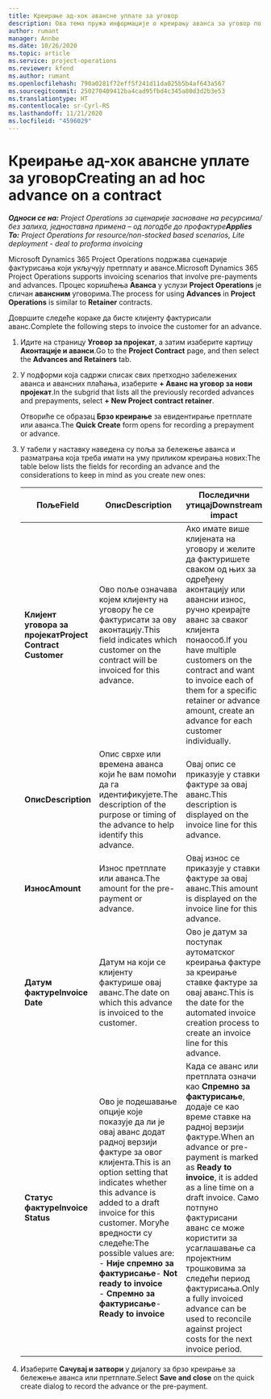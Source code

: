```yaml
---
title: Креирање ад-хок авансне уплате за уговор
description: Ова тема пружа информације о креирању аванса за уговор по потреби.
author: rumant
manager: Annbe
ms.date: 10/26/2020
ms.topic: article
ms.service: project-operations
ms.reviewer: kfend
ms.author: rumant
ms.openlocfilehash: 790a0281f72eff5f241d11da025b5b4af643a567
ms.sourcegitcommit: 250270409412ba4cad95fbd4c345a80d3d2b3e53
ms.translationtype: HT
ms.contentlocale: sr-Cyrl-RS
ms.lasthandoff: 11/21/2020
ms.locfileid: "4596029"
---
```

# <a name="creating-an-ad-hoc-advance-on-a-contract"></a><span data-ttu-id="2c9c1-103">Креирање ад-хок авансне уплате за уговор</span><span class="sxs-lookup"><span data-stu-id="2c9c1-103">Creating an ad hoc advance on a contract</span></span>

<span data-ttu-id="2c9c1-104">_**Односи се на:** Project Operations за сценарије засноване на ресурсима/без залиха, једноставна примена – од погодбе до профактуре_</span><span class="sxs-lookup"><span data-stu-id="2c9c1-104">_**Applies To:** Project Operations for resource/non-stocked based scenarios, Lite deployment - deal to proforma invoicing_</span></span>

<span data-ttu-id="2c9c1-105">Microsoft Dynamics 365 Project Operations подржава сценарије фактурисања који укључују претплату и авансе.</span><span class="sxs-lookup"><span data-stu-id="2c9c1-105">Microsoft Dynamics 365 Project Operations supports invoicing scenarios that involve pre-payments and advances.</span></span> <span data-ttu-id="2c9c1-106">Процес коришћења **Аванса** у услузи **Project Operations** је сличан **авансним** уговорима.</span><span class="sxs-lookup"><span data-stu-id="2c9c1-106">The process for using **Advances** in **Project Operations** is similar to **Retainer** contracts.</span></span> 

<span data-ttu-id="2c9c1-107">Довршите следеће кораке да бисте клијенту фактурисали аванс.</span><span class="sxs-lookup"><span data-stu-id="2c9c1-107">Complete the following steps to invoice the customer for an advance.</span></span>

1. <span data-ttu-id="2c9c1-108">Идите на страницу **Уговор за пројекат**, а затим изаберите картицу **Аконтације и аванси**.</span><span class="sxs-lookup"><span data-stu-id="2c9c1-108">Go to the **Project Contract** page, and then select the **Advances and Retainers** tab.</span></span>
2. <span data-ttu-id="2c9c1-109">У подформи која садржи списак свих претходно забележених аванса и авансних плаћања, изаберите **+ Аванс на уговор за нови пројекат**.</span><span class="sxs-lookup"><span data-stu-id="2c9c1-109">In the subgrid that lists all the previously recorded advances and prepayments, select **+ New Project contract retainer**.</span></span> 

    <span data-ttu-id="2c9c1-110">Отвориће се образац **Брзо креирање** за евидентирање претплате или аванса.</span><span class="sxs-lookup"><span data-stu-id="2c9c1-110">The **Quick Create** form opens for recording a prepayment or advance.</span></span>
    
3. <span data-ttu-id="2c9c1-111">У табели у наставку наведена су поља за бележење аванса и разматрања која треба имати на уму приликом креирања нових:</span><span class="sxs-lookup"><span data-stu-id="2c9c1-111">The table below lists the fields for recording an advance and the considerations to keep in mind as you create new ones:</span></span>

    | <span data-ttu-id="2c9c1-112">Поље</span><span class="sxs-lookup"><span data-stu-id="2c9c1-112">Field</span></span> | <span data-ttu-id="2c9c1-113">Опис</span><span class="sxs-lookup"><span data-stu-id="2c9c1-113">Description</span></span> | <span data-ttu-id="2c9c1-114">Последични утицај</span><span class="sxs-lookup"><span data-stu-id="2c9c1-114">Downstream impact</span></span> |
    | --- | --- | --- |
    | <span data-ttu-id="2c9c1-115">**Клијент уговора за пројекат**</span><span class="sxs-lookup"><span data-stu-id="2c9c1-115">**Project Contract Customer**</span></span> | <span data-ttu-id="2c9c1-116">Ово поље означава којем клијенту на уговору ће се фактурисати за ову аконтацију.</span><span class="sxs-lookup"><span data-stu-id="2c9c1-116">This field indicates which customer on the contract will be invoiced for this advance.</span></span> | <span data-ttu-id="2c9c1-117">Ако имате више клијената на уговору и желите да фактуришете сваком од њих за одређену аконтацију или авансни износ, ручно креирајте аванс за сваког клијента понаособ.</span><span class="sxs-lookup"><span data-stu-id="2c9c1-117">If you have multiple customers on the contract and want to invoice each of them for a specific retainer or advance amount, create an advance for each customer individually.</span></span> |
    | <span data-ttu-id="2c9c1-118">**Опис**</span><span class="sxs-lookup"><span data-stu-id="2c9c1-118">**Description**</span></span> | <span data-ttu-id="2c9c1-119">Опис сврхе или времена аванса који ће вам помоћи да га идентификујете.</span><span class="sxs-lookup"><span data-stu-id="2c9c1-119">The description of the purpose or timing of the advance to help identify this advance.</span></span> | <span data-ttu-id="2c9c1-120">Овај опис се приказује у ставки фактуре за овај аванс.</span><span class="sxs-lookup"><span data-stu-id="2c9c1-120">This description is displayed on the invoice line for this advance.</span></span> |
    | <span data-ttu-id="2c9c1-121">**Износ**</span><span class="sxs-lookup"><span data-stu-id="2c9c1-121">**Amount**</span></span> | <span data-ttu-id="2c9c1-122">Износ претплате или аванса.</span><span class="sxs-lookup"><span data-stu-id="2c9c1-122">The amount for the pre-payment or advance.</span></span> | <span data-ttu-id="2c9c1-123">Овај износ се приказује у ставки фактуре за овај аванс.</span><span class="sxs-lookup"><span data-stu-id="2c9c1-123">This amount is displayed on the invoice line for this advance.</span></span> |
    | <span data-ttu-id="2c9c1-124">**Датум фактуре**</span><span class="sxs-lookup"><span data-stu-id="2c9c1-124">**Invoice Date**</span></span> | <span data-ttu-id="2c9c1-125">Датум на који се клијенту фактурише овај аванс.</span><span class="sxs-lookup"><span data-stu-id="2c9c1-125">The date on which this advance is invoiced to the customer.</span></span> | <span data-ttu-id="2c9c1-126">Ово је датум за поступак аутоматског креирања фактуре за креирање ставке фактуре за овај аванс.</span><span class="sxs-lookup"><span data-stu-id="2c9c1-126">This is the date for the automated invoice creation process to create an invoice line for this advance.</span></span> |
    | <span data-ttu-id="2c9c1-127">**Статус фактуре**</span><span class="sxs-lookup"><span data-stu-id="2c9c1-127">**Invoice Status**</span></span> | <span data-ttu-id="2c9c1-128">Ово је подешавање опције које показује да ли је овај аванс додат радној верзији фактуре за овог клијента.</span><span class="sxs-lookup"><span data-stu-id="2c9c1-128">This is an option setting that indicates whether this advance is added to a draft invoice for this customer.</span></span> <span data-ttu-id="2c9c1-129">Могуће вредности су следеће:</span><span class="sxs-lookup"><span data-stu-id="2c9c1-129">The possible values are:</span></span></br><span data-ttu-id="2c9c1-130">- **Није спремно за фактурисање**</span><span class="sxs-lookup"><span data-stu-id="2c9c1-130">- **Not ready to invoice**</span></span></br><span data-ttu-id="2c9c1-131">- **Спремно за фактурисање**</span><span class="sxs-lookup"><span data-stu-id="2c9c1-131">- **Ready to invoice**</span></span> | <span data-ttu-id="2c9c1-132">Када се аванс или претплата означи као **Спремно за фактурисање**, додаје се као време ставке на радној верзији фактуре.</span><span class="sxs-lookup"><span data-stu-id="2c9c1-132">When an advance or pre-payment is marked as **Ready to invoice**, it is added as a line time on a draft invoice.</span></span> <span data-ttu-id="2c9c1-133">Само потпуно фактурисани аванс се може користити за усаглашавање са пројектним трошковима за следећи период фактурисања.</span><span class="sxs-lookup"><span data-stu-id="2c9c1-133">Only a fully invoiced advance can be used to reconcile against project costs for the next invoice period.</span></span> |

4. <span data-ttu-id="2c9c1-134">Изаберите **Сачувај и затвори** у дијалогу за брзо креирање за бележење аванса или претплате.</span><span class="sxs-lookup"><span data-stu-id="2c9c1-134">Select **Save and close** on the quick create dialog to record the advance or the pre-payment.</span></span>
